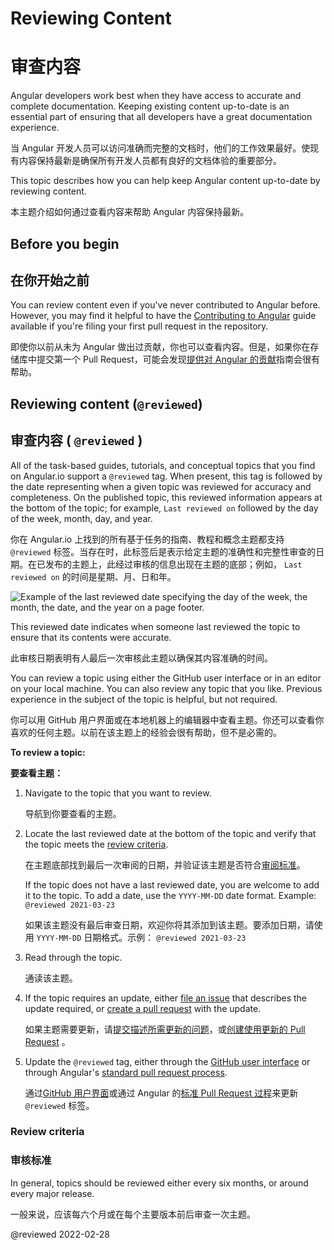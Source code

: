 # Reviewing Content

# 审查内容

Angular developers work best when they have access to accurate and complete documentation.
Keeping existing content up-to-date is an essential part of ensuring that all developers have a great documentation experience.

当 Angular 开发人员可以访问准确而完整的文档时，他们的工作效果最好。使现有内容保持最新是确保所有开发人员都有良好的文档体验的重要部分。

This topic describes how you can help keep Angular content up-to-date by reviewing content.

本主题介绍如何通过查看内容来帮助 Angular 内容保持最新。

## Before you begin

## 在你开始之前

You can review content even if you've never contributed to Angular before.
However, you may find it helpful to have the [Contributing to Angular](https://github.com/angular/angular/blob/main/CONTRIBUTING.md) guide available if you're filing your first pull request in the repository.

即使你以前从未为 Angular 做出过贡献，你也可以查看内容。但是，如果你在存储库中提交第一个 Pull Request，可能会发现[提供对 Angular 的贡献](https://github.com/angular/angular/blob/main/CONTRIBUTING.md)指南会很有帮助。

## Reviewing content (`@reviewed`)

## 审查内容 ( `@reviewed` )

All of the task-based guides, tutorials, and conceptual topics that you find on Angular.io support a `@reviewed` tag.
When present, this tag is followed by the date representing when a given topic was reviewed for accuracy and completeness.
On the published topic, this reviewed information appears at the bottom of the topic; for example, `Last reviewed on` followed by the day of the week, month, day, and year.

你在 Angular.io 上找到的所有基于任务的指南、教程和概念主题都支持 `@reviewed` 标签。当存在时，此标签后是表示给定主题的准确性和完整性审查的日期。在已发布的主题上，此经过审核的信息出现在主题的底部；例如， `Last reviewed on` 的时间是星期、月、日和年。

<div class="lightbox">

<img alt="Example of the last reviewed date specifying the day of the week, the month, the date, and the year on a page footer." src="generated/images/guide/contributors-guide/last-reviewed.png">

</div>

This reviewed date indicates when someone last reviewed the topic to ensure that its contents were accurate.

此审核日期表明有人最后一次审核此主题以确保其内容准确的时间。

You can review a topic using either the GitHub user interface or in an editor on your local machine.
You can also review any topic that you like.
 Previous experience in the subject of the topic is helpful, but not required.

你可以用 GitHub 用户界面或在本地机器上的编辑器中查看主题。你还可以查看你喜欢的任何主题。以前在该主题上的经验会很有帮助，但不是必需的。

**To review a topic:**

**要查看主题：**

1. Navigate to the topic that you want to review.

   导航到你要查看的主题。

1. Locate the last reviewed date at the bottom of the topic and verify that the topic meets the [review criteria](#review-criteria).

   在主题底部找到最后一次审阅的日期，并验证该主题是否符合[审阅标准](#review-criteria)。

   If the topic does not have a last reviewed date, you are welcome to add it to the topic.
   To add a date, use the `YYYY-MM-DD` date format.
   Example:
   `@reviewed 2021-03-23`

   如果该主题没有最后审查日期，欢迎你将其添加到该主题。要添加日期，请使用 `YYYY-MM-DD` 日期格式。示例： `@reviewed 2021-03-23`

1. Read through the topic.

   通读该主题。

1. If the topic requires an update, either [file an issue](https://github.com/angular/angular/blob/main/CONTRIBUTING.md#submit-issue) that describes the update required, or [create a pull request](https://github.com/angular/angular/blob/main/CONTRIBUTING.md#submit-pr) with the update.

   如果主题需要更新，请[提交描述所需更新的问题](https://github.com/angular/angular/blob/main/CONTRIBUTING.md#submit-issue)，或[创建使用更新的 Pull Request](https://github.com/angular/angular/blob/main/CONTRIBUTING.md#submit-pr) 。

1. Update the `@reviewed` tag, either through the [GitHub user interface](guide/updating-content-github-ui) or through Angular's [standard pull request process](https://github.com/angular/angular/blob/main/CONTRIBUTING.md#submit-pr).

   通过[GitHub 用户界面](guide/updating-content-github-ui)或通过 Angular 的[标准 Pull Request 过程](https://github.com/angular/angular/blob/main/CONTRIBUTING.md#submit-pr)来更新 `@reviewed` 标签。

<a id="review-criteria"></a>

### Review criteria

### 审核标准

In general, topics should be reviewed either every six months, or around every major release.

一般来说，应该每六个月或在每个主要版本前后审查一次主题。

<!-- links -->

<!-- external links -->

<!-- end links -->

@reviewed 2022-02-28
